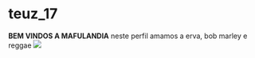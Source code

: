 # teuz_17
**BEM VINDOS A MAFULANDIA**
neste perfil amamos a erva,
bob marley e
reggae
![](https://th.bing.com/th/id/R.fe13f96f30b9f717d15abbf876371fb7?rik=IOlwvhlsscbkaA&pid=ImgRaw&r=0)
